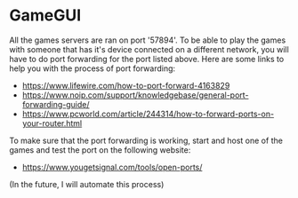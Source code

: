 # GameGUI

All the games servers are ran on port '57894'. To be able to play the games with someone that has it's device connected on a different network, 
you will have to do port forwarding for the port listed above. Here are some links to help you with the process of port forwarding:
  - https://www.lifewire.com/how-to-port-forward-4163829
  - https://www.noip.com/support/knowledgebase/general-port-forwarding-guide/
  - https://www.pcworld.com/article/244314/how-to-forward-ports-on-your-router.html
  
To make sure that the port forwarding is working, start and host one of the games and test the port on the following website:
  - https://www.yougetsignal.com/tools/open-ports/
  
(In the future, I will automate this process)
